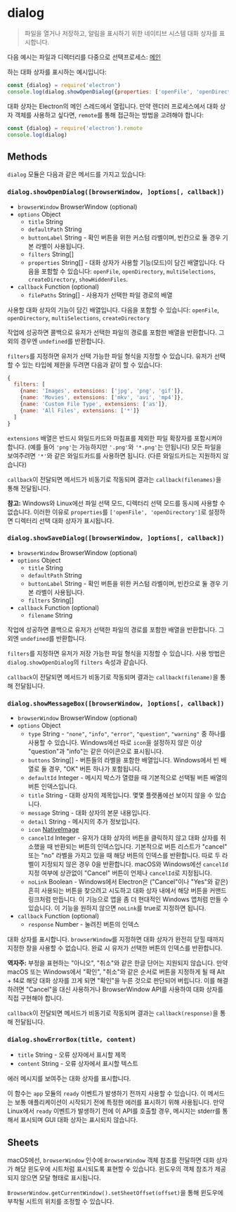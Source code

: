 # dialog

> 파일을 열거나 저장하고, 알림을 표시하기 위한 네이티브 시스템 대화 상자를 표시합니다.

다음 예시는 파일과 디렉터리를 다중으로 선택프로세스: [메인](../tutorial/quick-start.md#main-process)

하는 대화 상자를 표시하는 예시입니다:

```javascript
const {dialog} = require('electron')
console.log(dialog.showOpenDialog({properties: ['openFile', 'openDirectory', 'multiSelections']}))
```

대화 상자는 Electron의 메인 스레드에서 열립니다. 만약 렌더러 프로세스에서 대화 상자
객체를 사용하고 싶다면, `remote`를 통해 접근하는 방법을 고려해야 합니다:

```javascript
const {dialog} = require('electron').remote
console.log(dialog)
```

## Methods

`dialog` 모듈은 다음과 같은 메서드를 가지고 있습니다:

### `dialog.showOpenDialog([browserWindow, ]options[, callback])`

* `browserWindow` BrowserWindow (optional)
* `options` Object
  * `title` String
  * `defaultPath` String
  * `buttonLabel` String - 확인 버튼을 위한 커스텀 라벨이며, 빈칸으로 둘 경우 기본
    라벨이 사용됩니다.
  * `filters` String[]
  * `properties` String[] - 대화 상자가 사용할 기능(모드)이 담긴 배열입니다.
    다음을 포함할 수 있습니다: `openFile`, `openDirectory`, `multiSelections`,
    `createDirectory`, `showHiddenFiles`.
* `callback` Function (optional)
  * `filePaths` String[] - 사용자가 선택한 파일 경로의 배열

사용할 대화 상자의 기능이 담긴 배열입니다. 다음을 포함할 수 있습니다: `openFile`,
`openDirectory`, `multiSelections`, `createDirectory`

작업에 성공하면 콜백으로 유저가 선택한 파일의 경로를 포함한 배열을 반환합니다. 그 외의
경우엔 `undefined`를 반환합니다.

`filters`를 지정하면 유저가 선택 가능한 파일 형식을 지정할 수 있습니다. 유저가 선택할
수 있는 타입에 제한을 두려면 다음과 같이 할 수 있습니다:

```javascript
{
  filters: [
    {name: 'Images', extensions: ['jpg', 'png', 'gif']},
    {name: 'Movies', extensions: ['mkv', 'avi', 'mp4']},
    {name: 'Custom File Type', extensions: ['as']},
    {name: 'All Files', extensions: ['*']}
  ]
}
```

`extensions` 배열은 반드시 와일드카드와 마침표를 제외한 파일 확장자를 포함시켜야
합니다. (예를 들어 `'png'`는 가능하지만 `'.png'`와 `'*.png'`는 안됩니다) 모든 파일을
보여주려면 `'*'`와 같은 와일드카드를 사용하면 됩니다. (다른 와일드카드는 지원하지
  않습니다)

`callback`이 전달되면 메서드가 비동기로 작동되며 결과는 `callback(filenames)`을
통해 전달됩니다.

**참고:** Windows와 Linux에선 파일 선택 모드, 디렉터리 선택 모드를 동시에 사용할 수
없습니다. 이러한 이유로 `properties`를 `['openFile', 'openDirectory']`로 설정하면
디렉터리 선택 대화 상자가 표시됩니다.

### `dialog.showSaveDialog([browserWindow, ]options[, callback])`

* `browserWindow` BrowserWindow (optional)
* `options` Object
  * `title` String
  * `defaultPath` String
  * `buttonLabel` String - 확인 버튼을 위한 커스텀 라벨이며, 빈칸으로 둘 경우 기본
    라벨이 사용됩니다.
  * `filters` String[]
* `callback` Function (optional)
  * `filename` String

작업에 성공하면 콜백으로 유저가 선택한 파일의 경로를 포함한 배열을 반환합니다. 그 외엔
`undefined`를 반환합니다.

`filters`를 지정하면 유저가 저장 가능한 파일 형식을 지정할 수 있습니다. 사용 방법은
`dialog.showOpenDialog`의 `filters` 속성과 같습니다.

`callback`이 전달되면 메서드가 비동기로 작동되며 결과는 `callback(filename)`을 통해
전달됩니다.

### `dialog.showMessageBox([browserWindow, ]options[, callback])`

* `browserWindow` BrowserWindow (optional)
* `options` Object
  * `type` String - `"none"`, `"info"`, `"error"`, `"question"`, `"warning"` 중
    하나를 사용할 수 있습니다. Windows에선 따로 `icon`을 설정하지 않은 이상
    "question"과 "info"는 같은 아이콘으로 표시됩니다.
  * `buttons` String[] - 버튼들의 라벨을 포함한 배열입니다. Windows에서 빈 배열로 둘
    경우, "OK" 버튼 하나가 포함됩니다.
  * `defaultId` Integer - 메시지 박스가 열렸을 때 기본적으로 선택될 버튼 배열의
    버튼 인덱스입니다.
  * `title` String - 대화 상자의 제목입니다. 몇몇 플랫폼에선 보이지 않을 수 있습니다.
  * `message` String - 대화 상자의 본문 내용입니다.
  * `detail` String - 메시지의 추가 정보입니다.
  * `icon` [NativeImage](native-image.md)
  * `cancelId` Integer - 유저가 대화 상자의 버튼을 클릭하지 않고 대화 상자를 취소했을
    때 반환되는 버튼의 인덱스입니다. 기본적으로 버튼 리스트가 "cancel" 또는 "no"
    라벨을 가지고 있을 때 해당 버튼의 인덱스를 반환합니다. 따로 두 라벨이 지정되지
    않은 경우 0을 반환합니다. macOS와 Windows에선 `cancelId` 지정 여부에 상관없이
    "Cancel" 버튼이 언제나 `cancelId`로 지정됩니다.
  * `noLink` Boolean - Windows에서 Electron은 ("Cancel"이나 "Yes"와 같은) 흔히
    사용되는 버튼을 찾으려고 시도하고 대화 상자 내에서 해당 버튼을 커맨드 링크처럼
    만듭니다. 이 기능으로 앱을 좀 더 현대적인 Windows 앱처럼 만들 수 있습니다. 이
    기능을 원하지 않으면 `noLink`를 true로 지정하면 됩니다.
* `callback` Function (optional)
  * `response` Number - 눌려진 버튼의 인덱스

대화 상자를 표시합니다. `browserWindow`를 지정하면 대화 상자가 완전히 닫힐 때까지
지정한 창을 사용할 수 없습니다. 완료 시 유저가 선택한 버튼의 인덱스를 반환합니다.

**역자주:** 부정을 표현하는 "아니오", "취소"와 같은 한글 단어는 지원되지 않습니다. 만약
macOS 또는 Windows에서 "확인", "취소"와 같은 순서로 버튼을 지정하게 될 때 Alt + f4로
해당 대화 상자를 끄게 되면 "확인"을 누른 것으로 판단되어 버립니다. 이를 해결하려면
"Cancel"을 대신 사용하거나 BrowserWindow API를 사용하여 대화 상자를 직접 구현해야
합니다.

`callback`이 전달되면 메서드가 비동기로 작동되며 결과는 `callback(response)`을 통해
전달됩니다.

### `dialog.showErrorBox(title, content)`

* `title` String - 오류 상자에서 표시할 제목
* `content` String - 오류 상자에서 표시할 텍스트

에러 메시지를 보여주는 대화 상자를 표시합니다.

이 함수는 `app` 모듈의 `ready` 이벤트가 발생하기 전까지 사용할 수 있습니다. 이 메서드는
보통 애플리케이션이 시작되기 전에 특정한 에러를 표시하기 위해 사용됩니다. 만약
Linux에서 `ready` 이벤트가 발생하기 전에 이 API를 호출할 경우, 메시지는 stderr를
통해서 표시되며 GUI 대화 상자는 표시되지 않습니다.

## Sheets

macOS에선, `browserWindow` 인수에 `BrowserWindow` 객체 참조를 전달하면 대화
상자가 해당 윈도우에 시트처럼 표시되도록 표현할 수 있습니다. 윈도우의 객체 참조가
제공되지 않으면 모달 형태로 표시됩니다.

`BrowserWindow.getCurrentWindow().setSheetOffset(offset)`을 통해 윈도우에 부착될
시트의 위치를 조정할 수 있습니다.
